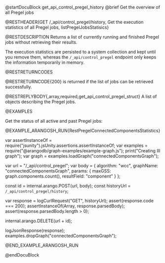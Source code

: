 @startDocuBlock get_api_control_pregel_history
@brief Get the overview of all Pregel jobs

@RESTHEADER{GET /_api/control_pregel/history, Get the execution statistics of all Pregel jobs, listPregelJobsStatisics}

@RESTDESCRIPTION
Returns a list of currently running and finished Pregel jobs without retrieving
their results.

The execution statistics are persisted to a system collection and kept until you
remove them, whereas the `/_api/control_pregel` endpoint only keeps the
information temporarily in memory.

@RESTRETURNCODES

@RESTRETURNCODE{200}
is returned if the list of jobs can be retrieved successfully.

@RESTREPLYBODY{,array,required,get_api_control_pregel_struct}
A list of objects describing the Pregel jobs.

@EXAMPLES

Get the status of all active and past Pregel jobs:

@EXAMPLE_ARANGOSH_RUN{RestPregelConnectedComponentsStatistics}

var assertInstanceOf = require("jsunity").jsUnity.assertions.assertInstanceOf;
var examples = require("@arangodb/graph-examples/example-graph.js");
print("Creating III graph");
var graph = examples.loadGraph("connectedComponentsGraph");

var url = "/_api/control_pregel";
var body = {
algorithm: "wcc",
graphName: "connectedComponentsGraph",
params: {
maxGSS: graph.components.count(),
resultField: "component"
}
};

const id = internal.arango.POST(url, body);
const historyUrl = `/_api/control_pregel/history`;

var response = logCurlRequest("GET", historyUrl);
assert(response.code === 200);
assertInstanceOf(Array, response.parsedBody);
assert(response.parsedBody.length > 0);

internal.arango.DELETE(url + id);

logJsonResponse(response);
examples.dropGraph("connectedComponentsGraph");

@END_EXAMPLE_ARANGOSH_RUN

@endDocuBlock
